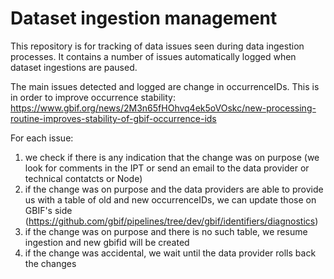 # Dataset ingestion management

This repository is for tracking of data issues seen during data ingestion processes. It contains a number of issues automatically logged when dataset ingestions are paused.

The main issues detected and logged are change in occurrenceIDs. This is in order to improve occurrence stability: https://www.gbif.org/news/2M3n65fHOhvq4ek5oVOskc/new-processing-routine-improves-stability-of-gbif-occurrence-ids

For each issue:
 1. we check if there is any indication that the change was on purpose (we look for comments in the IPT or send an email to the data provider or technical contatcts or Node)
 2. if the change was on purpose and the data providers are able to provide us with a table of old and new occurrenceIDs, we can update those on GBIF's side (https://github.com/gbif/pipelines/tree/dev/gbif/identifiers/diagnostics)
 3. if the change was on purpose and there is no such table, we resume ingestion and new gbifid will be created
 4. if the change was accidental, we wait until the data provider rolls back the changes
